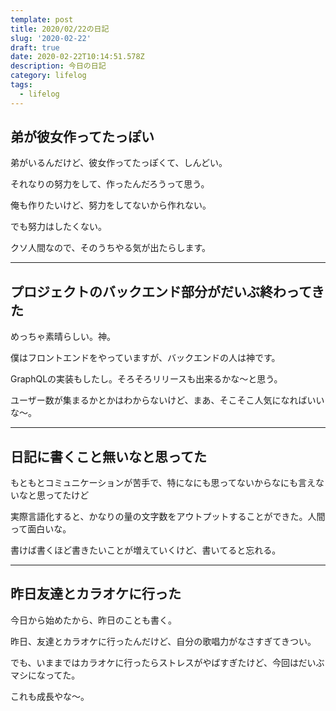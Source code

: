 ```yaml
---
template: post
title: 2020/02/22の日記
slug: '2020-02-22'
draft: true
date: 2020-02-22T10:14:51.578Z
description: 今日の日記
category: lifelog
tags:
  - lifelog
---
```

## 弟が彼女作ってたっぽい

弟がいるんだけど、彼女作ってたっぽくて、しんどい。

それなりの努力をして、作ったんだろうって思う。

俺も作りたいけど、努力をしてないから作れない。

でも努力はしたくない。

クソ人間なので、そのうちやる気が出たらします。

---

## プロジェクトのバックエンド部分がだいぶ終わってきた

めっちゃ素晴らしい。神。

僕はフロントエンドをやっていますが、バックエンドの人は神です。

GraphQLの実装もしたし。そろそろリリースも出来るかな～と思う。

ユーザー数が集まるかとかはわからないけど、まあ、そこそこ人気になればいいな～。

---

## 日記に書くこと無いなと思ってた

もともとコミュニケーションが苦手で、特になにも思ってないからなにも言えないなと思ってたけど

実際言語化すると、かなりの量の文字数をアウトプットすることができた。人間って面白いな。

書けば書くほど書きたいことが増えていくけど、書いてると忘れる。

---

## 昨日友達とカラオケに行った

今日から始めたから、昨日のことも書く。

昨日、友達とカラオケに行ったんだけど、自分の歌唱力がなさすぎてきつい。

でも、いままではカラオケに行ったらストレスがやばすぎたけど、今回はだいぶマシになってた。

これも成長やな～。
